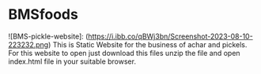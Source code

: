 # BMSfoods
![BMS-pickle-website]: (https://i.ibb.co/qBWj3bn/Screenshot-2023-08-10-223232.png)
This is Static Website for the business of achar and pickels.
For this website to open just download this files
unzip the file
and open index.html file in your suitable browser.
